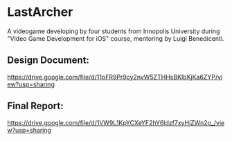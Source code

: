 # LastArcher
A videogame developing by four students from Innopolis University during "Video Game Development for iOS" course, mentoring by Luigi Benedicenti.
## Design Document:
https://drive.google.com/file/d/11pFR9Pr9cy2nvW5ZTHHsBKIbKjKa6ZYP/view?usp=sharing
## Final Report:
https://drive.google.com/file/d/1VW9L1KpYCXeYF2hY6ldzf7xyHjZWn2o_/view?usp=sharing
